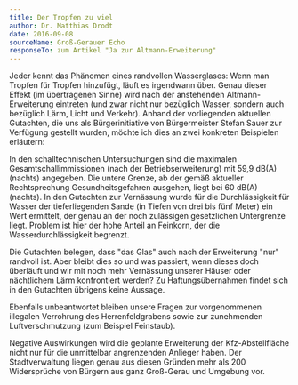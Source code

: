 ```yaml
---
title: Der Tropfen zu viel
author: Dr. Matthias Drodt
date: 2016-09-08
sourceName: Groß-Gerauer Echo
responseTo: zum Artikel "Ja zur Altmann-Erweiterung"
---
```


Jeder kennt das Phänomen eines randvollen Wasserglases: Wenn man Tropfen für Tropfen hinzufügt, läuft es irgendwann über. Genau dieser Effekt (im übertragenen Sinne) wird nach der anstehenden Altmann-Erweiterung eintreten (und zwar nicht nur bezüglich Wasser, sondern auch bezüglich Lärm, Licht und Verkehr). Anhand der vorliegenden aktuellen Gutachten, die uns als Bürgerinitiative von Bürgermeister Stefan Sauer zur Verfügung gestellt wurden, möchte ich dies an zwei konkreten Beispielen erläutern:

In den schalltechnischen Untersuchungen sind die maximalen Gesamtschallimmissionen (nach der Betriebserweiterung) mit 59,9 dB(A) (nachts) angegeben. Die untere Grenze, ab der gemäß aktueller Rechtsprechung Gesundheitsgefahren ausgehen, liegt bei 60 dB(A) (nachts). In den Gutachten zur Vernässung wurde für die Durchlässigkeit für Wasser der tieferliegenden Sande (in Tiefen von drei bis fünf Meter) ein Wert ermittelt, der genau an der noch zulässigen gesetzlichen Untergrenze liegt. Problem ist hier der hohe Anteil an Feinkorn, der die Wasserdurchlässigkeit begrenzt.

Die Gutachten belegen, dass "das Glas" auch nach der Erweiterung "nur" randvoll ist. Aber bleibt dies so und was passiert, wenn dieses doch überläuft und wir mit noch mehr Vernässung unserer Häuser oder nächtlichem Lärm konfrontiert werden? Zu Haftungsübernahmen findet sich in den Gutachten übrigens keine Aussage.

Ebenfalls unbeantwortet bleiben unsere Fragen zur vorgenommenen illegalen Verrohrung des Herrenfeldgrabens sowie zur zunehmenden Luftverschmutzung (zum Beispiel Feinstaub).

Negative Auswirkungen wird die geplante Erweiterung der Kfz-Abstellfläche nicht nur für die unmittelbar angrenzenden Anlieger haben. Der Stadtverwaltung liegen genau aus diesen Gründen mehr als 200 Widersprüche von Bürgern aus ganz Groß-Gerau und Umgebung vor.
